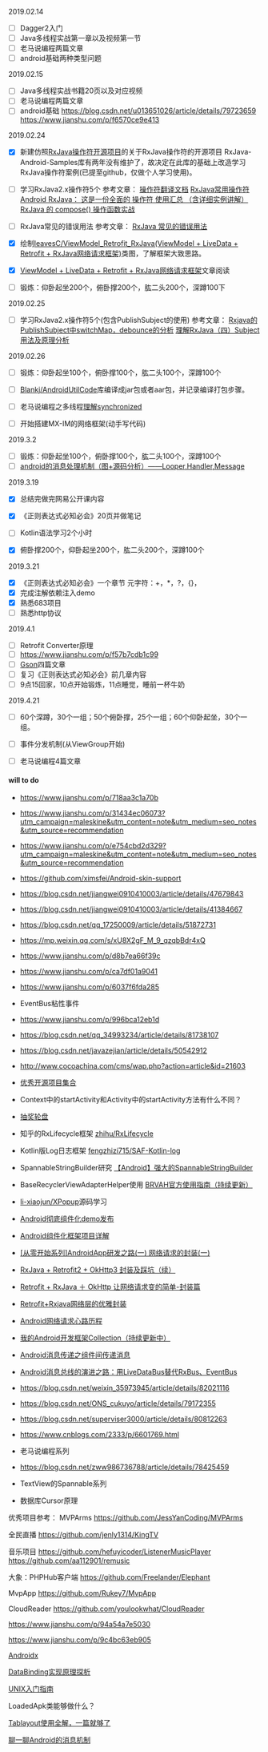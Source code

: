 2019.02.14
- [ ] Dagger2入门
- [ ] Java多线程实战第一章以及视频第一节
- [ ] 老马说编程两篇文章
- [ ] android基础两种类型问题

2019.02.15
- [ ] Java多线程实战书籍20页以及对应视频
- [ ] 老马说编程两篇文章
- [ ] android基础
https://blog.csdn.net/u013651026/article/details/79723659
https://www.jianshu.com/p/f6570ce9e413

2019.02.24
- [x] 新建仿照[RxJava操作符开源项目](https://github.com/kaushikgopal/RxJava-Android-Samples)的关于RxJava操作符的开源项目
RxJava-Android-Samples库有两年没有维护了，故决定在此库的基础上改造学习RxJava操作符案例(已提至github，仅做个人学习使用)。

- [ ] 学习RxJava2.x操作符5个
参考文章：
[操作符翻译文档](https://mcxiaoke.gitbooks.io/rxdocs/content/Single.html)
[RxJava常用操作符](https://juejin.im/post/57d8b4b0c4c97100610509c6)
[Android RxJava： 这是一份全面的 操作符 使用汇总 （含详细实例讲解）](https://juejin.im/post/5b0f51166fb9a009fd0e9811)
[RxJava 的 compose() 操作函数实战](http://blog.chengyunfeng.com/?p=987)

- [ ] RxJava常见的错误用法
参考文章：
[RxJava 常见的错误用法](http://blog.chengyunfeng.com/?p=1010&utm_source=tuicool&utm_medium=referral)

- [x] 绘制[leavesC/ViewModel_Retrofit_RxJava(ViewModel + LiveData + Retrofit + RxJava网络请求框架)](https://github.com/leavesC/ViewModel_Retrofit_RxJava)类图，了解框架大致思路。

- [x] [ViewModel + LiveData + Retrofit + RxJava网络请求框架](https://github.com/leavesC/ViewModel_Retrofit_RxJava)文章阅读

- [ ] 锻炼：仰卧起坐200个，俯卧撑200个，肱二头200个，深蹲100下

2019.02.25
- [ ] 学习RxJava2.x操作符5个(包含PublishSubject的使用)
参考文章：
[Rxjava的PublishSubject中switchMap，debounce的分析](https://blog.csdn.net/weixin_38364803/article/details/79623891)
[理解RxJava（四）Subject用法及原理分析](https://www.jianshu.com/p/d7efc29ec9d3)

2019.02.26
- [ ] 锻炼：仰卧起坐100个，俯卧撑100个，肱二头100个，深蹲100个

- [ ] [Blankj/AndroidUtilCode](https://github.com/Blankj/AndroidUtilCode)库编译成jar包或者aar包，并记录编译打包步骤。

- [ ] 老马说编程之多线程[理解synchronized](https://mp.weixin.qq.com/s/cYmA7_9yMYf25zzKEYV4vA)

- [ ] 开始搭建MX-IM的网络框架(动手写代码)

2019.3.2
- [ ] 锻炼：仰卧起坐100个，俯卧撑100个，肱二头100个，深蹲100个
- [ ] [android的消息处理机制（图+源码分析）——Looper,Handler,Message](http://www.cnblogs.com/codingmyworld/archive/2011/09/12/2174255.html)

2019.3.19
- [x] 总结完做完网易公开课内容
- [x] 《正则表达式必知必会》20页并做笔记
- [ ] Kotlin语法学习2个小时
- [x] 俯卧撑200个，仰卧起坐200个，肱二头200个，深蹲100个


2019.3.21
- [x] 《正则表达式必知必会》一个章节
元字符：+，*，?，{}，
- [x] 完成注解依赖注入demo
- [x] 熟悉683项目
- [ ] 熟悉http协议

2019.4.1
- [ ] Retrofit Converter原理
- [ ] https://www.jianshu.com/p/f57b7cdb1c99
- [ ] [Gson](https://www.jianshu.com/p/e740196225a4)四篇文章
- [ ] 复习《正则表达式必知必会》前几章内容
- [ ] 9点15回家，10点开始锻炼，11点睡觉，睡前一杯牛奶

2019.4.21
- [ ] 60个深蹲，30个一组；50个俯卧撑，25个一组；60个仰卧起坐，30个一组。
- [ ] 事件分发机制(从ViewGroup开始)
- [ ] 老马说编程4篇文章

 
#### will to do
- https://www.jianshu.com/p/718aa3c1a70b

- https://www.jianshu.com/p/31434ec06073?utm_campaign=maleskine&utm_content=note&utm_medium=seo_notes&utm_source=recommendation

- https://www.jianshu.com/p/e754cbd2d329?utm_campaign=maleskine&utm_content=note&utm_medium=seo_notes&utm_source=recommendation

- https://github.com/ximsfei/Android-skin-support

- https://blog.csdn.net/jiangwei0910410003/article/details/47679843

- https://blog.csdn.net/jiangwei0910410003/article/details/41384667

- https://blog.csdn.net/qq_17250009/article/details/51872731

- https://mp.weixin.qq.com/s/xU8X2gF_M_9_qzqbBdr4xQ

- https://www.jianshu.com/p/d8b7ea66f39c

- https://www.jianshu.com/p/ca7df01a9041

- https://www.jianshu.com/p/6037f6fda285

- EventBus粘性事件

- https://www.jianshu.com/p/996bca12eb1d

- https://blog.csdn.net/qq_34993234/article/details/81738107

- https://blog.csdn.net/javazejian/article/details/50542912

- http://www.cocoachina.com/cms/wap.php?action=article&id=21603

- [优秀开源项目集合](https://github.com/Trinea/android-open-project#%E7%AC%AC%E4%B8%89%E9%83%A8%E5%88%86-%E4%BC%98%E7%A7%80%E9%A1%B9%E7%9B%AE)

- Context中的startActivity和Activity中的startActivity方法有什么不同？

- [抽奖轮盘](https://blog.csdn.net/u010998327/article/details/78920351)

- 知乎的RxLifecycle框架
[zhihu/RxLifecycle](https://github.com/zhihu/rxlifecycle)

- Kotlin版Log日志框架
[fengzhizi715/SAF-Kotlin-log](https://github.com/fengzhizi715/SAF-Kotlin-log)

- SpannableStringBuilder研究
[【Android】强大的SpannableStringBuilder](https://www.jianshu.com/p/f004300c6920)

- BaseRecyclerViewAdapterHelper使用
[BRVAH官方使用指南（持续更新）](https://www.jianshu.com/p/b343fcff51b0)

- [li-xiaojun/XPopup](https://github.com/li-xiaojun/XPopup)源码学习

- [Android彻底组件化demo发布](https://www.jianshu.com/p/59822a7b2fad)

- [Android组件化框架项目详解](https://blog.csdn.net/xiangzhihong8/article/details/79003697)

- [[从零开始系列]AndroidApp研发之路(一) 网络请求的封装(一)](https://blog.csdn.net/chengzichen_/article/details/77659318)

- [RxJava + Retrofit2 + OkHttp3 封装及踩坑（续）](https://www.jianshu.com/p/cc086b60f4ef)

- [Retrofit + RxJava ＋ OkHttp 让网络请求变的简单-封装篇](https://www.jianshu.com/p/811ba49d0748)

- [Retrofit+Rxjava网络层的优雅封装](https://juejin.im/post/59cdb8676fb9a00a402e1026)

- [Android网络请求心路历程](https://www.jianshu.com/p/3141d4e46240)

- [我的Android开发框架Collection（持续更新中）](https://juejin.im/post/5ab9987451882555635e5401)

- [Android消息传递之组件间传递消息](https://www.cnblogs.com/whoislcj/p/5593056.html)

- [Android消息总线的演进之路：用LiveDataBus替代RxBus、EventBus](https://www.cnblogs.com/meituantech/p/9376449.html)

- https://blog.csdn.net/weixin_35973945/article/details/82021116

- https://blog.csdn.net/ONS_cukuyo/article/details/79172355

- https://blog.csdn.net/superviser3000/article/details/80812263

- https://www.cnblogs.com/2333/p/6601769.html

- 老马说编程系列

- https://blog.csdn.net/zww986736788/article/details/78425459

- TextView的Spannable系列

- 数据库Cursor原理

优秀项目参考： 
MVPArms 
https://github.com/JessYanCoding/MVPArms

全民直播
https://github.com/jenly1314/KingTV

音乐项目
https://github.com/hefuyicoder/ListenerMusicPlayer 
https://github.com/aa112901/remusic

大象：PHPHub客户端 
https://github.com/Freelander/Elephant

MvpApp 
https://github.com/Rukey7/MvpApp

CloudReader
https://github.com/youlookwhat/CloudReader

https://www.jianshu.com/p/94a54a7e5030

https://www.jianshu.com/p/9c4bc63eb905

[Androidx](https://developer.android.google.cn/jetpack/androidx/migrate)

[DataBinding实现原理探析](https://www.jianshu.com/p/de4d50b88437)

[UNIX入门指南](https://www.w3cschool.cn/unix/8a4k1pd2.html)

LoadedApk类能够做什么？

[Tablayout使用全解，一篇就够了](https://www.jianshu.com/p/fde38f367019)

[聊一聊Android的消息机制](https://my.oschina.net/youranhongcha/blog/492591?p=2)